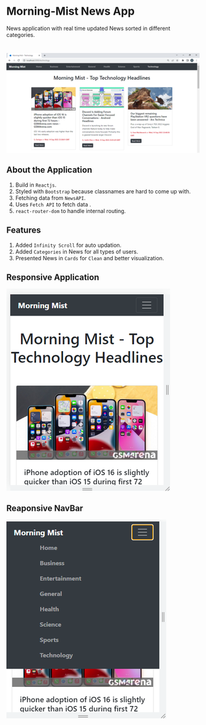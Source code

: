 # Morning-Mist News App

News application with real time updated News sorted in different categories.

#

![Screenshot (21)](https://github.com/ShushantSarve/Morning-Mist_News-app/blob/d1a96b68bb096728d080b5372dd818b8f4d03fd0/src/utils/Screenshot%20(21).png)

## About the Application

1. Build in `Reactjs`.
2. Styled with `Bootstrap` because classnames are hard to come up with.
3. Fetching data from `NewsAPI`.
4. Uses `Fetch API` to fetch data .
5. `react-router-dom` to handle internal routing.


## Features

1. Added `Infinity Scroll` for auto updation. 
2. Added `Categories` in News for all types of users.
3. Presented News in `Cards` for `Clean` and better visualization.

## Responsive Application

![ss1](https://github.com/ShushantSarve/Morning-Mist_News-app/blob/2424a873142bd166b52980a684bd66831b575c98/src/utils/Screenshot%20(18).png)


## Reaponsive NavBar

![ss2](https://github.com/ShushantSarve/Morning-Mist_News-app/blob/2424a873142bd166b52980a684bd66831b575c98/src/utils/Screenshot%20(19).png)
